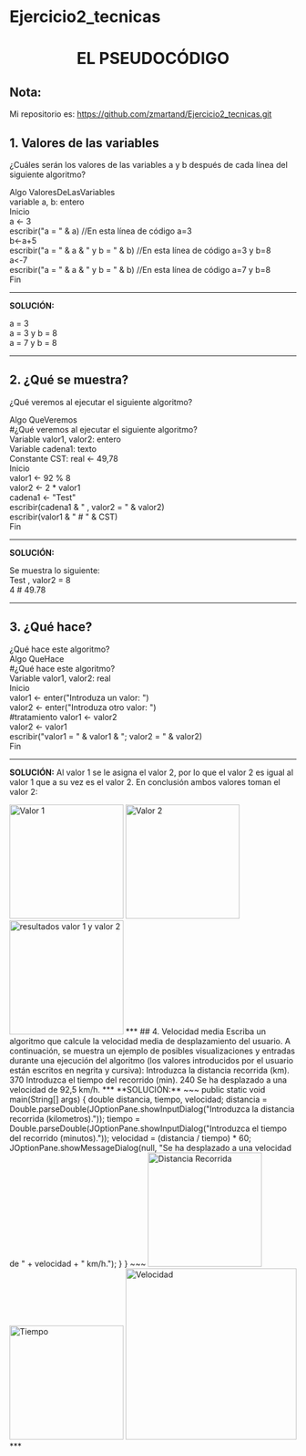 # Ejercicio2_tecnicas
<h1 align="center"> EL PSEUDOCÓDIGO </h1>

## Nota:

Mi repositorio es: https://github.com/zmartand/Ejercicio2_tecnicas.git

## 1. Valores de las variables
¿Cuáles serán los valores de las variables a y b después de cada línea del siguiente algoritmo?

Algo ValoresDeLasVariables  
variable a, b: entero  
Inicio  
   a <- 3  
   escribir("a = " & a)  //En esta línea de código a=3  
   b<-a+5   
   escribir("a = " & a & " y b = " & b)  //En esta línea de código a=3 y b=8  
   a<-7    
   escribir("a = " & a & " y b = " & b)  //En esta línea de código a=7 y b=8  
Fin 
***
**SOLUCIÓN:**


a = 3  
a = 3 y b = 8  
a = 7 y b = 8  
***
## 2. ¿Qué se muestra?
¿Qué veremos al ejecutar el siguiente algoritmo?

Algo QueVeremos   
#¿Qué veremos al ejecutar el siguiente algoritmo?  
Variable valor1, valor2: entero  
Variable cadena1: texto  
Constante CST: real <- 49,78  
Inicio  
   valor1 <- 92 % 8  
   valor2 <- 2 * valor1  
   cadena1 <- "Test"  
   escribir(cadena1 & " , valor2 = " & valor2)  
   escribir(valor1 & " # " & CST)  
Fin  
***
**SOLUCIÓN:**

Se muestra lo siguiente:  
Test , valor2 = 8  
4 # 49.78  
***
## 3. ¿Qué hace?
¿Qué hace este algoritmo?  
Algo QueHace  
#¿Qué hace este algoritmo?  
Variable valor1, valor2: real  
Inicio  
   valor1 <- enter("Introduza un valor: ")  
   valor2 <- enter("Introduza otro valor: ")  
   #tratamiento 
   valor1 <- valor2  
   valor2 <- valor1  
   escribir("valor1 = " & valor1 & "; valor2 = " & valor2)  
Fin  
***
**SOLUCIÓN:**
Al valor 1 se le asigna el valor 2, por lo que el valor 2 es igual al valor 1 que a su vez es el valor 2. En conclusión
ambos valores toman el valor 2:  

<image src="valor1.png" width="200" alt="Valor 1">
<image src="valor2.png"  width="200" alt="Valor 2">
<image src="valor1-valor2.png"  width="200" alt="resultados valor 1 y valor 2">
***
## 4. Velocidad media
Escriba un algoritmo que calcule la velocidad media de desplazamiento del usuario.  
A continuación, se muestra un ejemplo de posibles visualizaciones y entradas durante una ejecución del algoritmo (los valores introducidos por el usuario están escritos en negrita y cursiva):  
Introduzca la distancia recorrida (km).  
370  
Introduzca el tiempo del recorrido (min).  
240  
Se ha desplazado a una velocidad de 92,5 km/h.  
   ***
   **SOLUCIÓN:**
   ~~~
   public static void main(String[] args) {
        double distancia, tiempo, velocidad;
        distancia = Double.parseDouble(JOptionPane.showInputDialog("Introduzca la distancia recorrida (kilometros)."));
        tiempo = Double.parseDouble(JOptionPane.showInputDialog("Introduzca el tiempo del recorrido (minutos)."));
        velocidad = (distancia / tiempo) * 60;
        JOptionPane.showMessageDialog(null, "Se ha desplazado a una velocidad de " + velocidad + " km/h.");
    }
}
   ~~~
   
<image src="distanciaRecorrida.png" width="200" alt="Distancia Recorrida">
<image src="tiempo.png"  width="200" alt="Tiempo">
<image src="velocidad.png"  width="300" alt="Velocidad">
***
